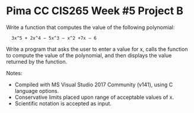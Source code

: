 # Pima CC CIS265 Week #5 Project B

 Write a function that computes the value of the following polynomial:
```text
  3x^5 + 2x^4 – 5x^3 – x^2 +7x – 6
```
Write a program that asks the user to enter a value for x, calls the function to compute the value of the polynomial, and then displays the value returned by the function.

Notes:
* Compiled with MS Visual Studio 2017 Community (v141), using C language options.
* Conservative limits placed upon range of acceptable values of x.
* Scientific notation is accepted as input.
